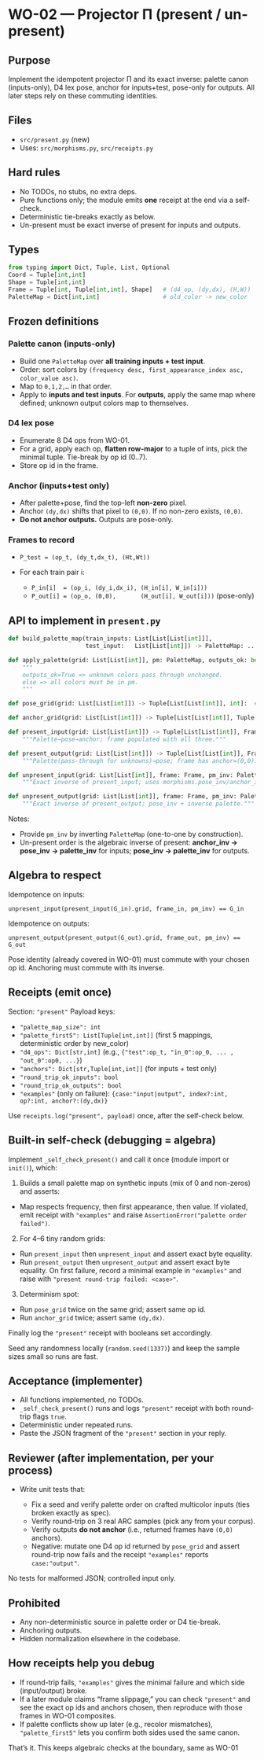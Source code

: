 # WO-02 — Projector Π (present / un-present)

## Purpose

Implement the idempotent projector Π and its exact inverse: palette canon (inputs-only), D4 lex pose, anchor for inputs+test, pose-only for outputs. All later steps rely on these commuting identities.

## Files

* `src/present.py`  (new)
* Uses: `src/morphisms.py`, `src/receipts.py`

## Hard rules

* No TODOs, no stubs, no extra deps.
* Pure functions only; the module emits **one** receipt at the end via a self-check.
* Deterministic tie-breaks exactly as below.
* Un-present must be exact inverse of present for inputs and outputs.

## Types

```python
from typing import Dict, Tuple, List, Optional
Coord = Tuple[int,int]
Shape = Tuple[int,int]
Frame = Tuple[int, Tuple[int,int], Shape]   # (d4_op, (dy,dx), (H,W))
PaletteMap = Dict[int,int]                  # old_color -> new_color
```

## Frozen definitions

### Palette canon (inputs-only)

* Build one `PaletteMap` over **all training inputs + test input**.
* Order: sort colors by `(frequency desc, first_appearance_index asc, color_value asc)`.
* Map to `0,1,2,…` in that order.
* Apply to **inputs and test inputs**. For **outputs**, apply the same map where defined; unknown output colors map to themselves.

### D4 lex pose

* Enumerate 8 D4 ops from WO-01.
* For a grid, apply each op, **flatten row-major** to a tuple of ints, pick the minimal tuple. Tie-break by op id (0..7).
* Store op id in the frame.

### Anchor (inputs+test only)

* After palette+pose, find the top-left **non-zero** pixel.
* Anchor `(dy,dx)` shifts that pixel to `(0,0)`. If no non-zero exists, `(0,0)`.
* **Do not anchor outputs.** Outputs are pose-only.

### Frames to record

* `P_test = (op_t, (dy_t,dx_t), (Ht,Wt))`
* For each train pair i:

  * `P_in[i]  = (op_i, (dy_i,dx_i), (H_in[i], W_in[i]))`
  * `P_out[i] = (op_o, (0,0),       (H_out[i], W_out[i]))`  (pose-only)

## API to implement in `present.py`

```python
def build_palette_map(train_inputs: List[List[List[int]]],
                      test_input:   List[List[int]]) -> PaletteMap: ...

def apply_palette(grid: List[List[int]], pm: PaletteMap, outputs_ok: bool=False) -> List[List[int]]:
    """
    outputs_ok=True => unknown colors pass through unchanged.
    else => all colors must be in pm.
    """

def pose_grid(grid: List[List[int]]) -> Tuple[List[List[int]], int]:  # returns posed grid and op id

def anchor_grid(grid: List[List[int]]) -> Tuple[List[List[int]], Tuple[int,int]]:  # returns anchored grid and (dy,dx)

def present_input(grid: List[List[int]]) -> Tuple[List[List[int]], Frame]:
    """Palette→pose→anchor; frame populated with all three."""

def present_output(grid: List[List[int]]) -> Tuple[List[List[int]], Frame]:
    """Palette(pass-through for unknowns)→pose; frame has anchor=(0,0)."""

def unpresent_input(grid: List[List[int]], frame: Frame, pm_inv: PaletteMap) -> List[List[int]]:
    """Exact inverse of present_input; uses morphisms.pose_inv/anchor_inv and inverse palette."""

def unpresent_output(grid: List[List[int]], frame: Frame, pm_inv: PaletteMap) -> List[List[int]]:
    """Exact inverse of present_output; pose_inv + inverse palette."""
```

Notes:

* Provide `pm_inv` by inverting `PaletteMap` (one-to-one by construction).
* Un-present order is the algebraic inverse of present: **anchor_inv → pose_inv → palette_inv** for inputs; **pose_inv → palette_inv** for outputs.

## Algebra to respect

Idempotence on inputs:

```
unpresent_input(present_input(G_in).grid, frame_in, pm_inv) == G_in
```

Idempotence on outputs:

```
unpresent_output(present_output(G_out).grid, frame_out, pm_inv) == G_out
```

Pose identity (already covered in WO-01) must commute with your chosen op id. Anchoring must commute with its inverse.

## Receipts (emit once)

Section: `"present"`
Payload keys:

* `"palette_map_size": int`
* `"palette_first5": List[Tuple[int,int]]`  (first 5 mappings, deterministic order by new_color)
* `"d4_ops": Dict[str,int]`  (e.g., `{"test":op_t, "in_0":op_0, ... , "out_0":op0, ...}`)
* `"anchors": Dict[str,Tuple[int,int]]`  (for inputs + test only)
* `"round_trip_ok_inputs": bool`
* `"round_trip_ok_outputs": bool`
* `"examples"` (only on failure): `{case:"input|output", index?:int, op?:int, anchor?:(dy,dx)}`

Use `receipts.log("present", payload)` once, after the self-check below.

## Built-in self-check (debugging = algebra)

Implement `_self_check_present()` and call it once (module import or `init()`), which:

1. Builds a small palette map on synthetic inputs (mix of 0 and non-zeros) and asserts:

* Map respects frequency, then first appearance, then value.
  If violated, emit receipt with `"examples"` and raise `AssertionError("palette order failed")`.

2. For 4–6 tiny random grids:

* Run `present_input` then `unpresent_input` and assert exact byte equality.
* Run `present_output` then `unpresent_output` and assert exact byte equality.
  On first failure, record a minimal example in `"examples"` and raise with `"present round-trip failed: <case>"`.

3. Determinism spot:

* Run `pose_grid` twice on the same grid; assert same op id.
* Run `anchor_grid` twice; assert same `(dy,dx)`.

Finally log the `"present"` receipt with booleans set accordingly.

Seed any randomness locally (`random.seed(1337)`) and keep the sample sizes small so runs are fast.

## Acceptance (implementer)

* All functions implemented, no TODOs.
* `_self_check_present()` runs and logs `"present"` receipt with both round-trip flags `true`.
* Deterministic under repeated runs.
* Paste the JSON fragment of the `"present"` section in your reply.

## Reviewer (after implementation, per your process)

* Write unit tests that:

  * Fix a seed and verify palette order on crafted multicolor inputs (ties broken exactly as spec).
  * Verify round-trip on 3 real ARC samples (pick any from your corpus).
  * Verify outputs **do not anchor** (i.e., returned frames have `(0,0)` anchors).
  * Negative: mutate one D4 op id returned by `pose_grid` and assert round-trip now fails and the receipt `"examples"` reports `case:"output"`.

No tests for malformed JSON; controlled input only.

## Prohibited

* Any non-deterministic source in palette order or D4 tie-break.
* Anchoring outputs.
* Hidden normalization elsewhere in the codebase.

## How receipts help you debug

* If round-trip fails, `"examples"` gives the minimal failure and which side (input/output) broke.
* If a later module claims “frame slippage,” you can check `"present"` and see the exact op ids and anchors chosen, then reproduce with those frames in WO-01 composites.
* If palette conflicts show up later (e.g., recolor mismatches), `"palette_first5"` lets you confirm both sides used the same canon.

That’s it. This keeps algebraic checks at the boundary, same as WO-01